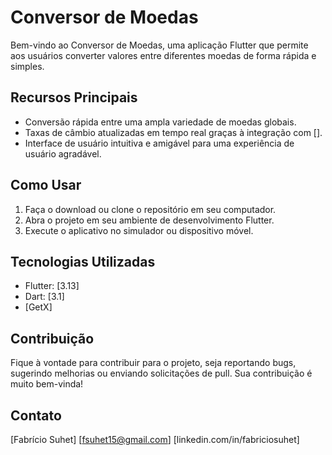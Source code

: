 # Conversor de Moedas

Bem-vindo ao Conversor de Moedas, uma aplicação Flutter que permite aos usuários converter valores entre diferentes moedas de forma rápida e simples.

## Recursos Principais

- Conversão rápida entre uma ampla variedade de moedas globais.
- Taxas de câmbio atualizadas em tempo real graças à integração com [].
- Interface de usuário intuitiva e amigável para uma experiência de usuário agradável.

## Como Usar

1. Faça o download ou clone o repositório em seu computador.
2. Abra o projeto em seu ambiente de desenvolvimento Flutter.
3. Execute o aplicativo no simulador ou dispositivo móvel.

## Tecnologias Utilizadas

- Flutter: [3.13]
- Dart: [3.1]
- [GetX]

## Contribuição

Fique à vontade para contribuir para o projeto, seja reportando bugs, sugerindo melhorias ou enviando solicitações de pull. Sua contribuição é muito bem-vinda!


## Contato

[Fabrício Suhet]
[fsuhet15@gmail.com]
[linkedin.com/in/fabriciosuhet]


